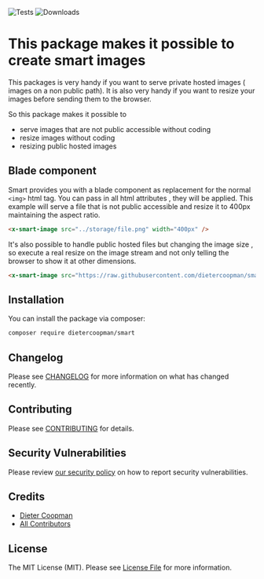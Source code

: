 ![Tests](https://github.com/dietercoopman/smart/workflows/run-tests/badge.svg)
![Downloads](https://img.shields.io/packagist/dt/dietercoopman/smart.svg?style=flat-square)

# This package makes it possible to create smart images

This packages is very handy if you want to serve private hosted images ( images on a non public path).  It is also very handy if you want to resize your images before sending them 
to the browser.

So this package makes it possible to
- serve images that are not public accessible without coding 
- resize images without coding
- resizing public hosted images 

## Blade component

Smart provides you with a blade component as replacement for the normal `<img>` html tag.  You can pass in all html attributes , they will be applied.   This example will serve a file that is not public accessible and resize it to 400px maintaining the aspect ratio.

```html
<x-smart-image src="../storage/file.png" width="400px" />
```

It's also possible to handle public hosted files but changing the image size , so execute a real resize on the image stream and not only telling the browser to show it at other dimensions.
```html
<x-smart-image src="https://raw.githubusercontent.com/dietercoopman/smart/main/tests/test.png" width="600px" height="700px" />
```

## Installation

You can install the package via composer:

```bash
composer require dietercoopman/smart
```

## Changelog

Please see [CHANGELOG](CHANGELOG.md) for more information on what has changed recently.

## Contributing

Please see [CONTRIBUTING](.github/CONTRIBUTING.md) for details.

## Security Vulnerabilities

Please review [our security policy](../../security/policy) on how to report security vulnerabilities.

## Credits

- [Dieter Coopman](https://github.com/dietercoopman)
- [All Contributors](../../contributors)

## License

The MIT License (MIT). Please see [License File](LICENSE.md) for more information.
